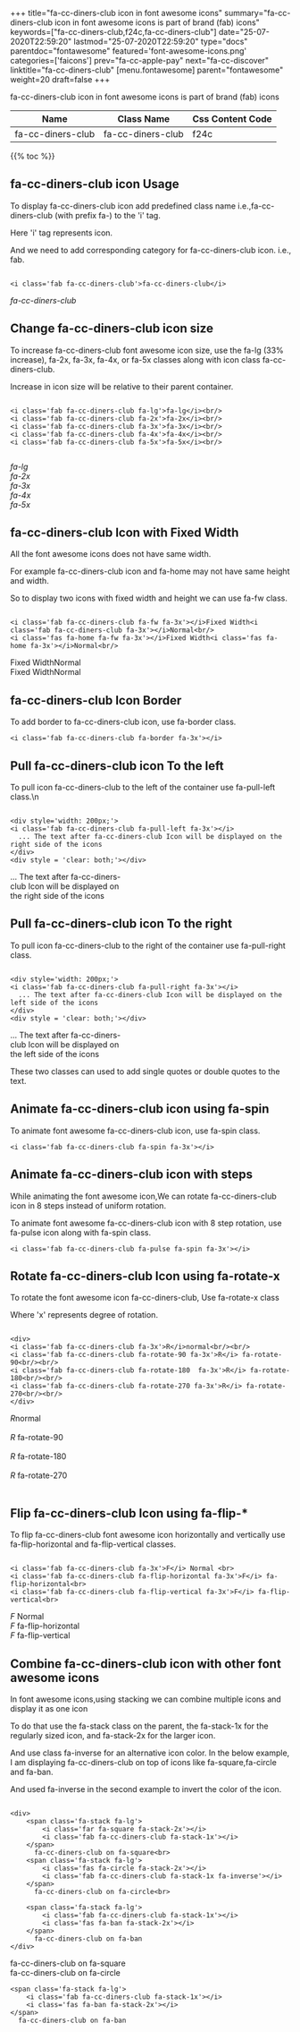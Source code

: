 +++
title="fa-cc-diners-club icon in font awesome icons"
summary="fa-cc-diners-club icon in font awesome icons is part of brand (fab) icons"
keywords=["fa-cc-diners-club,f24c,fa-cc-diners-club"]
date="25-07-2020T22:59:20"
lastmod="25-07-2020T22:59:20"
type="docs"
parentdoc="fontawesome"
featured='font-awesome-icons.png'
categories=['faicons']
prev="fa-cc-apple-pay"
next="fa-cc-discover"
linktitle="fa-cc-diners-club"
[menu.fontawesome]
parent="fontawesome"
weight=20
draft=false
+++


fa-cc-diners-club icon in font awesome icons is part of brand (fab) icons

<div class='table-responsive'><table class='table'><thead><tr><th>Name</th><th>Class Name</th><th>Css Content Code</th></tr></thead><tbody><tr><td>fa-cc-diners-club</td><td>fa-cc-diners-club</td><td>f24c</td></tr></tbody></table></div>


{{% toc %}}


## fa-cc-diners-club icon Usage

To display fa-cc-diners-club icon add predefined class name i.e.,fa-cc-diners-club (with prefix fa-) to the 'i' tag.

Here 'i' tag represents icon.

And we need to add corresponding category for fa-cc-diners-club icon. i.e., fab.


```

<i class='fab fa-cc-diners-club'>fa-cc-diners-club</i>
```

<i class='fab fa-cc-diners-club'>fa-cc-diners-club</i>




## Change fa-cc-diners-club icon size
To increase fa-cc-diners-club font awesome icon size, use the fa-lg (33% increase), fa-2x, fa-3x, fa-4x, or fa-5x classes along with icon class fa-cc-diners-club.

Increase in icon size will be relative to their parent container. 

```

<i class='fab fa-cc-diners-club fa-lg'>fa-lg</i><br/>
<i class='fab fa-cc-diners-club fa-2x'>fa-2x</i><br/>
<i class='fab fa-cc-diners-club fa-3x'>fa-3x</i><br/>
<i class='fab fa-cc-diners-club fa-4x'>fa-4x</i><br/>
<i class='fab fa-cc-diners-club fa-5x'>fa-5x</i><br/>
            
```

<i class='fab fa-cc-diners-club fa-lg'>fa-lg</i><br/>
<i class='fab fa-cc-diners-club fa-2x'>fa-2x</i><br/>
<i class='fab fa-cc-diners-club fa-3x'>fa-3x</i><br/>
<i class='fab fa-cc-diners-club fa-4x'>fa-4x</i><br/>
<i class='fab fa-cc-diners-club fa-5x'>fa-5x</i><br/>
            



## fa-cc-diners-club Icon with Fixed Width 

All the font awesome icons does not have same width.

For example fa-cc-diners-club icon and fa-home may not have same height and width.

So to display two icons with fixed width and height we can use fa-fw class.


```

<i class='fab fa-cc-diners-club fa-fw fa-3x'></i>Fixed Width<i class='fab fa-cc-diners-club fa-3x'></i>Normal<br/>
<i class='fas fa-home fa-fw fa-3x'></i>Fixed Width<i class='fas fa-home fa-3x'></i>Normal<br/>
```

<i class='fab fa-cc-diners-club fa-fw fa-3x'></i>Fixed Width<i class='fab fa-cc-diners-club fa-3x'></i>Normal<br/>
<i class='fas fa-home fa-fw fa-3x'></i>Fixed Width<i class='fas fa-home fa-3x'></i>Normal<br/>



## fa-cc-diners-club Icon Border 

To add border to fa-cc-diners-club icon, use fa-border class.


```
<i class='fab fa-cc-diners-club fa-border fa-3x'></i>

```
<i class='fab fa-cc-diners-club fa-border fa-3x'></i>





## Pull fa-cc-diners-club icon To the left

To pull icon fa-cc-diners-club to the left of the container use fa-pull-left class.\n

```

<div style='width: 200px;'>
<i class='fab fa-cc-diners-club fa-pull-left fa-3x'></i>
  ... The text after fa-cc-diners-club Icon will be displayed on the right side of the icons
</div>
<div style = 'clear: both;'></div>
```

<div style='width: 200px;'>
<i class='fab fa-cc-diners-club fa-pull-left fa-3x'></i>
  ... The text after fa-cc-diners-club Icon will be displayed on the right side of the icons
</div>
<div style = 'clear: both;'></div>




## Pull fa-cc-diners-club icon To the right
To pull icon fa-cc-diners-club to the right of the container use fa-pull-right class.

```

<div style='width: 200px;'>
<i class='fab fa-cc-diners-club fa-pull-right fa-3x'></i>
  ... The text after fa-cc-diners-club Icon will be displayed on the left side of the icons
</div>
<div style = 'clear: both;'></div>
```

<div style='width: 200px;'>
<i class='fab fa-cc-diners-club fa-pull-right fa-3x'></i>
  ... The text after fa-cc-diners-club Icon will be displayed on the left side of the icons
</div>
<div style = 'clear: both;'></div>

These two classes can used to add single quotes or double quotes to the text.


## Animate fa-cc-diners-club icon using fa-spin
To animate font awesome fa-cc-diners-club icon, use fa-spin class.

```
<i class='fab fa-cc-diners-club fa-spin fa-3x'></i>
```
<i class='fab fa-cc-diners-club fa-spin fa-3x'></i>




## Animate fa-cc-diners-club icon with steps
While animating the font awesome icon,We can rotate fa-cc-diners-club icon in 8 steps instead of uniform rotation.

To animate font awesome fa-cc-diners-club icon with 8 step rotation, use fa-pulse icon along with fa-spin class.


```
<i class='fab fa-cc-diners-club fa-pulse fa-spin fa-3x'></i>

```
<i class='fab fa-cc-diners-club fa-pulse fa-spin fa-3x'></i>





## Rotate fa-cc-diners-club Icon using fa-rotate-x
To rotate the font awesome icon fa-cc-diners-club, Use fa-rotate-x class

Where 'x' represents degree of rotation.


```

<div>
<i class='fab fa-cc-diners-club fa-3x'>R</i>normal<br/><br/>
<i class='fab fa-cc-diners-club fa-rotate-90 fa-3x'>R</i> fa-rotate-90<br/><br/> 
<i class='fab fa-cc-diners-club fa-rotate-180  fa-3x'>R</i> fa-rotate-180<br/><br/> 
<i class='fab fa-cc-diners-club fa-rotate-270 fa-3x'>R</i> fa-rotate-270<br/><br/>
</div>
```

<div>
<i class='fab fa-cc-diners-club fa-3x'>R</i>normal<br/><br/>
<i class='fab fa-cc-diners-club fa-rotate-90 fa-3x'>R</i> fa-rotate-90<br/><br/> 
<i class='fab fa-cc-diners-club fa-rotate-180  fa-3x'>R</i> fa-rotate-180<br/><br/> 
<i class='fab fa-cc-diners-club fa-rotate-270 fa-3x'>R</i> fa-rotate-270<br/><br/>
</div>




## Flip fa-cc-diners-club Icon using fa-flip-*
To flip fa-cc-diners-club font awesome icon horizontally and vertically use fa-flip-horizontal and fa-flip-vertical classes. 

```

<i class='fab fa-cc-diners-club fa-3x'>F</i> Normal <br>
<i class='fab fa-cc-diners-club fa-flip-horizontal fa-3x'>F</i> fa-flip-horizontal<br>
<i class='fab fa-cc-diners-club fa-flip-vertical fa-3x'>F</i> fa-flip-vertical<br>
```

<i class='fab fa-cc-diners-club fa-3x'>F</i> Normal <br>
<i class='fab fa-cc-diners-club fa-flip-horizontal fa-3x'>F</i> fa-flip-horizontal<br>
<i class='fab fa-cc-diners-club fa-flip-vertical fa-3x'>F</i> fa-flip-vertical<br>




## Combine fa-cc-diners-club icon with other font awesome icons
In font awesome icons,using stacking we can combine multiple icons and display it as one icon 

To do that use the fa-stack class on the parent, the fa-stack-1x for the regularly sized icon, and fa-stack-2x for the larger icon.

And use class fa-inverse for an alternative icon color. 
In the below example, I am displaying fa-cc-diners-club on top of icons like fa-square,fa-circle and fa-ban.

And used fa-inverse in the second example to invert the color of the icon.

```

<div>
    <span class='fa-stack fa-lg'>
        <i class='far fa-square fa-stack-2x'></i>
        <i class='fab fa-cc-diners-club fa-stack-1x'></i>
    </span>
      fa-cc-diners-club on fa-square<br>
    <span class='fa-stack fa-lg'>
        <i class='fas fa-circle fa-stack-2x'></i>
        <i class='fab fa-cc-diners-club fa-stack-1x fa-inverse'></i>
    </span>
      fa-cc-diners-club on fa-circle<br>

    <span class='fa-stack fa-lg'>
        <i class='fab fa-cc-diners-club fa-stack-1x'></i>
        <i class='fas fa-ban fa-stack-2x'></i>
    </span>
      fa-cc-diners-club on fa-ban
</div>
```

<div>
    <span class='fa-stack fa-lg'>
        <i class='far fa-square fa-stack-2x'></i>
        <i class='fab fa-cc-diners-club fa-stack-1x'></i>
    </span>
      fa-cc-diners-club on fa-square<br>
    <span class='fa-stack fa-lg'>
        <i class='fas fa-circle fa-stack-2x'></i>
        <i class='fab fa-cc-diners-club fa-stack-1x fa-inverse'></i>
    </span>
      fa-cc-diners-club on fa-circle<br>

    <span class='fa-stack fa-lg'>
        <i class='fab fa-cc-diners-club fa-stack-1x'></i>
        <i class='fas fa-ban fa-stack-2x'></i>
    </span>
      fa-cc-diners-club on fa-ban
</div>






